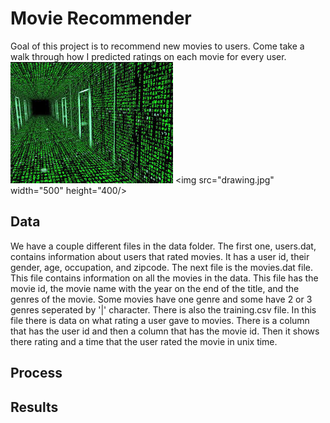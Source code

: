 
# Movie Recommender
 Goal of this project is to recommend new movies to users. Come take a walk through how I predicted ratings on each movie for every user. 
 ![](img/matrix.png)
<img src="drawing.jpg" width="500" height="400/>
## Data
We have a couple different files in the data folder.
The first one, users.dat, contains information about users that rated movies. It has a user id, their gender, age, occupation, and zipcode.
The next file is the movies.dat file. This file contains information on all the movies in the data. This file has the movie id, the movie name with the year on the end of the title, and the genres of the movie. Some movies have one genre and some have 2 or 3 genres seperated by '|' character.
There is also the training.csv file. In this file there is data on what rating a user gave to movies.
There is a column that has the user id and then a column that has the movie id. Then it shows there rating and a time that the user rated the movie in unix time.

## Process

## Results